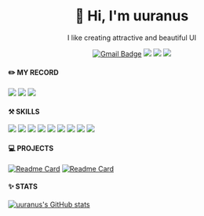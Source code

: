 <div align = "center">
  <h1>👋 Hi, I'm uuranus</h1>


<p align = "center">
I like creating attractive and beautiful UI
  </p>
  
  [![Gmail Badge](https://img.shields.io/badge/Gmail-D14836?style=for-the-badge&logo=Gmail&logoColor=white)](mailto:uuranus.dev@gmail.com)
  <a href="https://www.instagram.com/uuranus_dev" target="_blank"><img src="https://img.shields.io/badge/Instagram-E4405F?style=for-the-badge&logo=instagram&logoColor=white"/></a>
  <a href="https://kr.linkedin.com/in/yuran-hwang-85a880335" target="_blank"><img src="https://img.shields.io/badge/LinkedIn-0A66C2?style=for-the-badge&logo=LinkedIn&logoColor=white"/></a>
  <a href="https://x.com/uuranus_dev" target="_blank"><img src="https://img.shields.io/badge/X-000000?style=for-the-badge&logo=x&logoColor=white"/></a>

</div>

<div id = "my record">
  <h4> ✏️ MY RECORD </h4>
<a href="https://velog.io/@uuranus" target="_blank"><img src="https://img.shields.io/badge/Velog-20C997?style=for-the-badge&logo=Velog&logoColor=white"/></a>
<a href="https://www.instagram.com/uuranus_dev" target="_blank"><img src="https://img.shields.io/badge/Instagram-E4405F?style=for-the-badge&logo=instagram&logoColor=white"/></a>
<a href="https://kr.linkedin.com/in/yuran-hwang-85a880335" target="_blank"><img src="https://img.shields.io/badge/LinkedIn-0A66C2?style=for-the-badge&logo=LinkedIn&logoColor=white"/></a>
  
</div>


<div id = "skill">
<h4 >⚒️ SKILLS</h4>
   <img src="https://img.shields.io/badge/javascript-F7DF1E?style=for-the-badge&logo=Javascript&logoColor=white"/>  <img src="https://img.shields.io/badge/typescript-3178C6?style=for-the-badge&logo=Typescript&logoColor=white"/> <img src="https://img.shields.io/badge/react-61DAFB?style=for-the-badge&logo=React&logoColor=white"/> <img src="https://img.shields.io/badge/storybook-FF4785?style=for-the-badge&logo=Storybook&logoColor=white"/> 
  <img src="https://img.shields.io/badge/kotlin-7F52FF?style=for-the-badge&logo=Kotlin&logoColor=white"/> <img src="https://img.shields.io/badge/java-007396?style=for-the-badge&logo=OpenJDK&logoColor=white"/> <img src="https://img.shields.io/badge/Android-3DDC84?style=for-the-badge&logo=Android&logoColor=white"/> <img src="https://img.shields.io/badge/Jetpack Compose-4285F4?style=for-the-badge&logo=Jetpack Compose&logoColor=white"/> <img src="https://img.shields.io/badge/Firebase-FFCA28?style=for-the-badge&logo=Firebase&logoColor=white"/>

  </div>

<div>
  
 
</div>


<div id = "projects">
  <h4 >💻 PROJECTS</h4>
  
[![Readme Card](https://github-readme-stats.vercel.app/api/pin/?username=uuranus&repo=Team7-BungeoBbang&theme=shadow_blue)](https://github.com/uuranus/Team7-BungeoBbang) [![Readme Card](https://github-readme-stats.vercel.app/api/pin/?username=uuranus&repo=schedule-calendar-compose&theme=shadow_blue)](https://github.com/uuranus/schedule-calendar-compose) 
  
</div>

<div id = "stats">
  <h4 >✨ STATS</h4>
  
 [![uuranus's GitHub stats](https://github-readme-stats.vercel.app/api?username=uuranus&theme=shadow_blue&show_icons=true)](https://github.com/uuranus/github-readme-stats)
</div>

